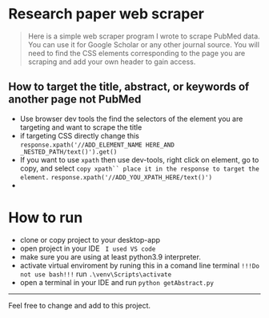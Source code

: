# Research paper web scraper
> Here is a simple web scraper program I wrote to scrape PubMed data. You can use it for Google Scholar or any other journal source. You will need to find the CSS elements corresponding to the page you are scraping and add your own header to gain access.


## How to target the title, abstract, or keywords of another page not PubMed

-  Use browser dev tools the find the selectors of the element you are targeting and want to scrape the title
- if targeting CSS directly change this ```response.xpath('//ADD_ELEMENT_NAME HERE_AND _NESTED_PATH/text()').get()```
-  If you want to use ```xpath``` then use dev-tools, right click on element, go to copy, and select ```copy xpath`` place it in the response to target the element.```  ```response.xpath('//ADD_YOU_XPATH_HERE/text()')```
-

# How to run
-  clone or copy project to your desktop-app
-  open project in your IDE ``` I used VS code```
- make sure you are using at least python3.9 interpreter.
- activate virtual enviroment by runing this in a comand line terminal ```!!!Do not use bash!!!```  run ```.\venv\Scripts\activate```
- open a terminal in your IDE and run ```python getAbstract.py```


----------------------------------------------------------------

Feel free to change and add to this project.